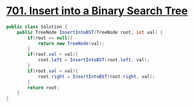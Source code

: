 # [701. Insert into a Binary Search Tree](https://leetcode.com/problems/insert-into-a-binary-search-tree/)

```csharp
public class Solution {
    public TreeNode InsertIntoBST(TreeNode root, int val) {
        if(root == null){
            return new TreeNode(val);
        }
        if(root.val > val){
            root.left = InsertIntoBST(root.left, val);
        }
        if(root.val < val){
            root.right = InsertIntoBST(root.right, val);
        }
        return root;
    }
}
```
